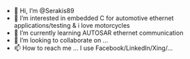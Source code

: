 - 👋 Hi, I’m @Serakis89
- 👀 I’m interested in embedded C for automotive ethernet applications/testing & i love motorcycles
- 🌱 I’m currently learning AUTOSAR ethernet communication
- 💞️ I’m looking to collaborate on ...
- 📫 How to reach me ... I use Facebook/LinkedIn/Xing/...

<!---
Serakis89/Serakis89 is a ✨ special ✨ repository because its `README.md` (this file) appears on your GitHub profile.
You can click the Preview link to take a look at your changes.
--->

